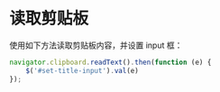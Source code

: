 # 读取剪贴板

使用如下方法读取剪贴板内容，并设置 input 框：

```js
navigator.clipboard.readText().then(function (e) {
    $('#set-title-input').val(e)
});
```
